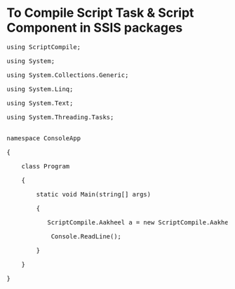 # To Compile Script Task &amp; Script Component in SSIS packages </br>
<pre>
using ScriptCompile;</br>
using System;</br>
using System.Collections.Generic;</br>
using System.Linq;</br>
using System.Text;</br>
using System.Threading.Tasks;</br>

namespace ConsoleApp</br>
{   </br>
    class Program</br>
    {   </br>
        static void Main(string[] args)</br>
        {   </br>
           ScriptCompile.Aakheel a = new ScriptCompile.Aakheel(@"C:\Users\AShaik\Package.dtsx");</br>
            Console.ReadLine();</br>
        }   </br>
    }   </br>
}   </br>

</pre>
